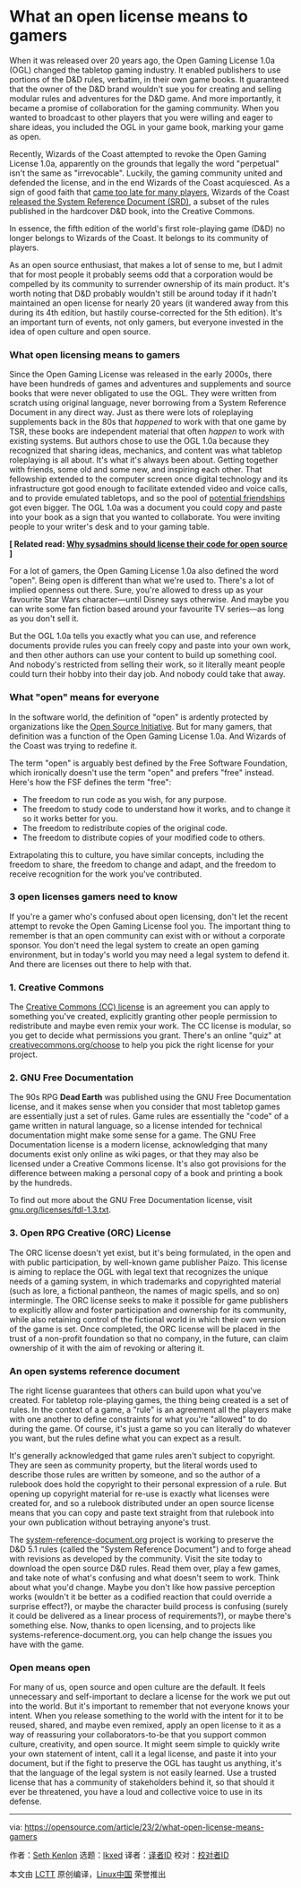 [#]: subject: "What an open license means to gamers"
[#]: via: "https://opensource.com/article/23/2/what-open-license-means-gamers"
[#]: author: "Seth Kenlon https://opensource.com/users/seth"
[#]: collector: "lkxed"
[#]: translator: " "
[#]: reviewer: " "
[#]: publisher: " "
[#]: url: " "

What an open license means to gamers
======

When it was released over 20 years ago, the Open Gaming License 1.0a (OGL) changed the tabletop gaming industry. It enabled publishers to use portions of the D&D rules, verbatim, in their own game books. It guaranteed that the owner of the D&D brand wouldn't sue you for creating and selling modular rules and adventures for the D&D game. And more importantly, it became a promise of collaboration for the gaming community. When you wanted to broadcast to other players that you were willing and eager to share ideas, you included the OGL in your game book, marking your game as open.

Recently, Wizards of the Coast attempted to revoke the Open Gaming License 1.0a, apparently on the grounds that legally the word "perpetual" isn't the same as "irrevocable". Luckily, the gaming community united and defended the license, and in the end Wizards of the Coast acquiesced. As a sign of good faith that [came too late for many players][1], Wizards of the Coast [released the System Reference Document (SRD)][2], a subset of the rules published in the hardcover D&D book, into the Creative Commons.

In essence, the fifth edition of the world's first role-playing game (D&D) no longer belongs to Wizards of the Coast. It belongs to its community of players.

As an open source enthusiast, that makes a lot of sense to me, but I admit that for most people it probably seems odd that a corporation would be compelled by its community to surrender ownership of its main product. It's worth noting that D&D probably wouldn't still be around today if it hadn't maintained an open license for nearly 20 years (it wandered away from this during its 4th edition, but hastily course-corrected for the 5th edition). It's an important turn of events, not only gamers, but everyone invested in the idea of open culture and open source.

### What open licensing means to gamers

Since the Open Gaming License was released in the early 2000s, there have been hundreds of games and adventures and supplements and source books that were never obligated to use the OGL. They were written from scratch using original language, never borrowing from a System Reference Document in any direct way. Just as there were lots of roleplaying supplements back in the 80s that _happened_ to work with that one game by TSR, these books are independent material that often _happen_ to work with existing systems. But authors chose to use the OGL 1.0a because they recognized that sharing ideas, mechanics, and content was what tabletop roleplaying is all about. It's what it's always been about. Getting together with friends, some old and some new, and inspiring each other. That fellowship extended to the computer screen once digital technology and its infrastructure got good enough to facilitate extended video and voice calls, and to provide emulated tabletops, and so the pool of [potential friendships][3] got even bigger. The OGL 1.0a was a document you could copy and paste into your book as a sign that you wanted to collaborate. You were inviting people to your writer's desk and to your gaming table.

**[ Related read: [Why sysadmins should license their code for open source][4] ]**

For a lot of gamers, the Open Gaming License 1.0a also defined the word "open". Being open is different than what we're used to. There's a lot of implied openness out there. Sure, you're allowed to dress up as your favourite Star Wars character—until Disney says otherwise. And maybe you can write some fan fiction based around your favourite TV series—as long as you don't sell it.

But the OGL 1.0a tells you exactly what you can use, and reference documents provide rules you can freely copy and paste into your own work, and then other authors can use your content to build up something cool. And nobody's restricted from selling their work, so it literally meant people could turn their hobby into their day job. And nobody could take that away.

### What "open" means for everyone

In the software world, the definition of "open" is ardently protected by organizations like the [Open Source Initiative][5]. But for many gamers, that definition was a function of the Open Gaming License 1.0a. And Wizards of the Coast was trying to redefine it.

The term "open" is arguably best defined by the Free Software Foundation, which ironically doesn't use the term "open" and prefers "free" instead. Here's how the FSF defines the term "free":

- The freedom to run code as you wish, for any purpose.
- The freedom to study code to understand how it works, and to change it so it works better for you.
- The freedom to redistribute copies of the original code.
- The freedom to distribute copies of your modified code to others.

Extrapolating this to culture, you have similar concepts, including the freedom to share, the freedom to change and adapt, and the freedom to receive recognition for the work you've contributed.

### 3 open licenses gamers need to know

If you're a gamer who's confused about open licensing, don't let the recent attempt to revoke the Open Gaming License fool you. The important thing to remember is that an open community can exist with or without a corporate sponsor. You don't need the legal system to create an open gaming environment, but in today's world you may need a legal system to defend it. And there are licenses out there to help with that.

### 1. Creative Commons

The [Creative Commons (CC) license][6] is an agreement you can apply to something you've created, explicitly granting other people permission to redistribute and maybe even remix your work. The CC license is modular, so you get to decide what permissions you grant. There's an online "quiz" at [creativecommons.org/choose][7] to help you pick the right license for your project.

### 2. GNU Free Documentation

The 90s RPG **Dead Earth** was published using the GNU Free Documentation license, and it makes sense when you consider that most tabletop games are essentially just a set of rules. Game rules are essentially the "code" of a game written in natural language, so a license intended for technical documentation might make some sense for a game. The GNU Free Documentation license is a modern license, acknowledging that many documents exist only online as wiki pages, or that they may also be licensed under a Creative Commons license. It's also got provisions for the difference between making a personal copy of a book and printing a book by the hundreds.

To find out more about the GNU Free Documentation license, visit [gnu.org/licenses/fdl-1.3.txt][8].

### 3. Open RPG Creative (ORC) License

The ORC license doesn't yet exist, but it's being formulated, in the open and with public participation, by well-known game publisher Paizo. This license is aiming to replace the OGL with legal text that recognizes the unique needs of a gaming system, in which trademarks and copyrighted material (such as lore, a fictional pantheon, the names of magic spells, and so on) intermingle. The ORC license seeks to make it possible for game publishers to explicitly allow and foster participation and ownership for its community, while also retaining control of the fictional world in which their own version of the game is set. Once completed, the ORC license will be placed in the trust of a non-profit foundation so that no company, in the future, can claim ownership of it with the aim of revoking or altering it.

### An open systems reference document

The right license guarantees that others can build upon what you've created. For tabletop role-playing games, the thing being created is a set of rules. In the context of a game, a "rule" is an agreement all the players make with one another to define constraints for what you're "allowed" to do during the game. Of course, it's just a game so you can literally do whatever you want, but the rules define what you can expect as a result.

It's generally acknowledged that game rules aren't subject to copyright. They are seen as community property, but the literal words used to describe those rules are written by someone, and so the author of a rulebook does hold the copyright to their personal expression of a rule. But opening up copyright material for re-use is exactly what licenses were created for, and so a rulebook distributed under an open source license means that you can copy and paste text straight from that rulebook into your own publication without betraying anyone's trust.

The [system-reference-document.org][9] project is working to preserve the D&D 5.1 rules (called the "System Reference Document") and to forge ahead with revisions as developed by the community. Visit the site today to download the open source D&D rules. Read them over, play a few games, and take note of what's confusing and what doesn't seem to work. Think about what you'd change. Maybe you don't like how passive perception works (wouldn't it be better as a codified reaction that could override a surprise effect?), or maybe the character build process is confusing (surely it could be delivered as a linear process of requirements?), or maybe there's something else. Now, thanks to open licensing, and to projects like systems-reference-document.org, you can help change the issues you have with the game.

### Open means open

For many of us, open source and open culture are the default. It feels unnecessary and self-important to declare a license for the work we put out into the world. But it's important to remember that not everyone knows your intent. When you release something to the world with the intent for it to be reused, shared, and maybe even remixed, apply an open license to it as a way of reassuring your collaborators-to-be that you support common culture, creativity, and open source. It might seem simple to quickly write your own statement of intent, call it a legal license, and paste it into your document, but if the fight to preserve the OGL has taught us anything, it's that the language of the legal system is not easily learned. Use a trusted license that has a community of stakeholders behind it, so that should it ever be threatened, you have a loud and collective voice to use in its defense.

--------------------------------------------------------------------------------

via: https://opensource.com/article/23/2/what-open-license-means-gamers

作者：[Seth Kenlon][a]
选题：[lkxed][b]
译者：[译者ID](https://github.com/译者ID)
校对：[校对者ID](https://github.com/校对者ID)

本文由 [LCTT](https://github.com/LCTT/TranslateProject) 原创编译，[Linux中国](https://linux.cn/) 荣誉推出

[a]: https://opensource.com/users/seth
[b]: https://github.com/lkxed
[1]: https://koboldpress.com/project-black-flag-update-sticking-to-our-principles?utm_source=opensource.com
[2]: https://www.dndbeyond.com/attachments/39j2li89/SRD5.1-CCBY4.0License.pdf
[3]: https://opensource.com/article/21/3/open-source-streaming
[4]: https://opensource.com/article/23/1/why-sysadmins-should-license-code-open-source
[5]: http://opensource.org
[6]: https://opensource.com/article/20/1/what-creative-commons
[7]: https://creativecommons.org/choose/
[8]: https://www.gnu.org/licenses/fdl-1.3.txt
[9]: https://github.com/system-reference-document/
